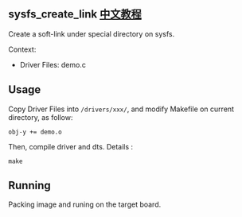 sysfs_create_link [中文教程](https://biscuitos.github.io/blog//)
----------------------------------

Create a soft-link under special directory on sysfs.

Context:

* Driver Files: demo.c

## Usage

Copy Driver Files into `/drivers/xxx/`, and modify Makefile on current 
directory, as follow:

```
obj-y += demo.o
```

Then, compile driver and dts. Details :

```
make
```

## Running

Packing image and runing on the target board.
